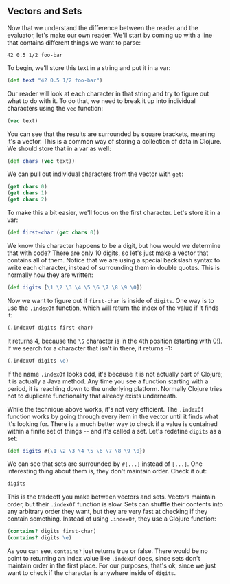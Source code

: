 ## Vectors and Sets

Now that we understand the difference between the reader and the evaluator, let's make our own reader. We'll start by coming up with a line that contains different things we want to parse:

```
42 0.5 1/2 foo-bar
```

To begin, we'll store this text in a string and put it in a var:

```clojure
(def text "42 0.5 1/2 foo-bar")
```

Our reader will look at each character in that string and try to figure out what to do with it. To do that, we need to break it up into individual characters using the `vec` function:

```clojure
(vec text)
```

You can see that the results are surrounded by square brackets, meaning it's a vector. This is a common way of storing a collection of data in Clojure. We should store that in a var as well:

```clojure
(def chars (vec text))
```

We can pull out individual characters from the vector with `get`:

```clojure
(get chars 0)
(get chars 1)
(get chars 2)
```

To make this a bit easier, we'll focus on the first character. Let's store it in a var:

```clojure
(def first-char (get chars 0))
```

We know this character happens to be a digit, but how would we determine that with code? There are only 10 digits, so let's just make a vector that contains all of them. Notice that we are using a special backslash syntax to write each character, instead of surrounding them in double quotes. This is normally how they are written:

```clojure
(def digits [\1 \2 \3 \4 \5 \6 \7 \8 \9 \0])
```

Now we want to figure out if `first-char` is inside of `digits`. One way is to use the `.indexOf` function, which will return the index of the value if it finds it:

```clojure
(.indexOf digits first-char)
```

It returns 4, because the `\5` character is in the 4th position (starting with 0!). If we search for a character that isn't in there, it returns -1:

```clojure
(.indexOf digits \e)
```

If the name `.indexOf` looks odd, it's because it is not actually part of Clojure; it is actually a Java method. Any time you see a function starting with a period, it is reaching down to the underlying platform. Normally Clojure tries not to duplicate functionality that already exists underneath.

While the technique above works, it's not very efficient. The `.indexOf` function works by going through every item in the vector until it finds what it's looking for. There is a much better way to check if a value is contained within a finite set of things -- and it's called a set. Let's redefine `digits` as a set:

```clojure
(def digits #{\1 \2 \3 \4 \5 \6 \7 \8 \9 \0})
```

We can see that sets are surrounded by `#{...}` instead of `[...]`. One interesting thing about them is, they don't maintain order. Check it out:

```clojure
digits
```

This is the tradeoff you make between vectors and sets. Vectors maintain order, but their `.indexOf` function is slow. Sets can shuffle their contents into any arbitrary order they want, but they are very fast at checking if they contain something. Instead of using `.indexOf`, they use a Clojure function:

```clojure
(contains? digits first-char)
(contains? digits \e)
```

As you can see, `contains?` just returns true or false. There would be no point to returning an index value like `.indexOf` does, since sets don't maintain order in the first place. For our purposes, that's ok, since we just want to check if the character is anywhere inside of `digits`.
